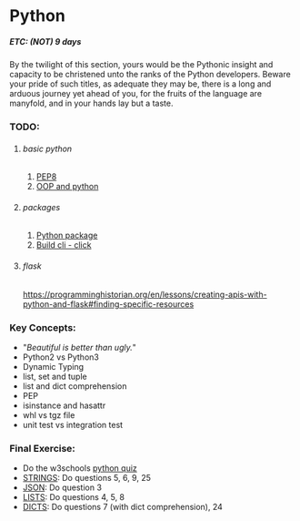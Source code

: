 # Python

##### ETC: (NOT) 9 days

By the twilight of this section,
yours would be the Pythonic insight and capacity to be christened unto the ranks
of the Python developers.
Beware your pride of such titles,
as adequate they may be, there is a long and arduous journey yet ahead of you,
for the fruits of the language are manyfold, and in your hands lay but a taste.

### TODO:

1. ###### basic python
   1. [PEP8](https://realpython.com/python-pep8/)
   2. [OOP and python](https://realpython.com/inheritance-composition-python/#whats-inheritance)
2. ###### packages
   1. [Python package](https://packaging.python.org/tutorials/packaging-projects/)
   2. [Build cli - click](https://pymbook.readthedocs.io/en/latest/click.html)
3. ###### flask
   https://programminghistorian.org/en/lessons/creating-apis-with-python-and-flask#finding-specific-resources

### Key Concepts:

- "_Beautiful is better than ugly._"
- Python2 vs Python3
- Dynamic Typing
- list, set and tuple
- list and dict comprehension
- PEP
- isinstance and hasattr
- whl vs tgz file
- unit test vs integration test

### Final Exercise:

- Do the w3schools [python quiz](https://www.w3schools.com/python/python_quiz.asp)
- [STRINGS](https://www.w3resource.com/python-exercises/string/): Do questions 5, 6, 9, 25
- [JSON](https://www.w3resource.com/python-exercises/python-json-index.php): Do question 3
- [LISTS](https://www.w3resource.com/python-exercises/list-advanced/index.php): Do questions 4, 5, 8
- [DICTS](https://www.w3resource.com/python-exercises/dictionary/): Do questions 7 (with dict comprehension), 24
